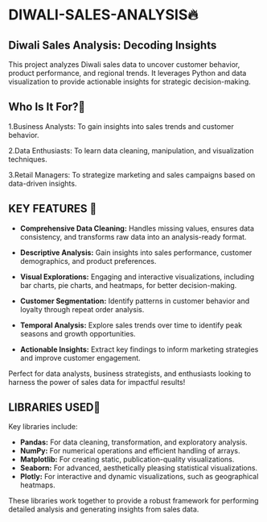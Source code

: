 # DIWALI-SALES-ANALYSIS🔥
## Diwali Sales Analysis: Decoding  Insights
This project analyzes Diwali sales data to uncover customer behavior, product performance, and regional trends. It leverages Python and data visualization to provide actionable insights for strategic decision-making.

##  Who Is It For?🤔
1.Business Analysts: To gain insights into sales trends   and customer behavior.

2.Data Enthusiasts: To learn data cleaning, manipulation, and visualization techniques.

3.Retail Managers: To strategize marketing and sales campaigns based on data-driven insights.


## KEY FEATURES 🔑


- **Comprehensive Data Cleaning:** Handles missing values, ensures data consistency, and transforms raw data into an analysis-ready format.  
- **Descriptive Analysis:** Gain insights into sales performance, customer demographics, and product preferences.  
- **Visual Explorations:** Engaging and interactive visualizations, including bar charts, pie charts, and heatmaps, for better decision-making.  
- **Customer Segmentation:** Identify patterns in customer behavior and loyalty through repeat order analysis.  
  
- **Temporal Analysis:** Explore sales trends over time to identify peak seasons and growth opportunities.  
- **Actionable Insights:** Extract key findings to inform marketing strategies and improve customer engagement.  

Perfect for data analysts, business strategists, and enthusiasts looking to harness the power of sales data for impactful results!


## LIBRARIES USED📗

Key libraries include:  

- **Pandas:** For data cleaning, transformation, and exploratory analysis.  
- **NumPy:** For numerical operations and efficient handling of arrays.  
- **Matplotlib:** For creating static, publication-quality visualizations.  
- **Seaborn:** For advanced, aesthetically pleasing statistical visualizations.  
- **Plotly:** For interactive and dynamic visualizations, such as geographical heatmaps.  

 These libraries work together to provide a robust framework for performing detailed analysis and generating insights from 
 sales data.


